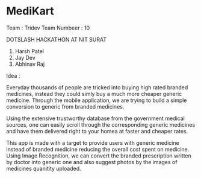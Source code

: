 
# MediKart

Team : Tridev
Team Numbeer : 10 

DOTSLASH HACKATHON AT NIT SURAT 

1. Harsh Patel
2. Jay Dev
3. Abhinav Raj

Idea : 

Everyday thousands of people are tricked into buying high rated branded medicines, instead they could simly buy a much more cheaper generic medicine. Through the mobile application, we are trying to build a simple conversion to generic from branded medicines.

Using the extensive trustworthy database from the government medical sources, one can easily scroll through the corresponding generic medicines and have them delivered right to your homea at faster and cheaper rates.


This app is made with a target to provide users with generic medicine instead of branded medicine reducing the overall cost spent on medicine. Using Image Recognition, we can convert the branded prescription written by doctor into generic one and also suggest photos by the images of medicines quanitity uploaded. 

